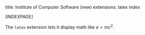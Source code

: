 title: Institute of Computer Software (new)
extensions: latex
    index

[INDEXPAGE]

The `latex` extension lets it display math like $e=mc^2$.


